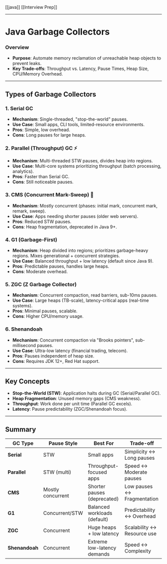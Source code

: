 [[java]]
[[Interview Prep]]

---
# Java Garbage Collectors

### **Overview**
- **Purpose**: Automate memory reclamation of unreachable heap objects to prevent leaks.
- **Key Trade-offs**: Throughput vs. Latency, Pause Times, Heap Size, CPU/Memory Overhead.

---

## **Types of Garbage Collectors**

### 1. Serial GC 
- **Mechanism**: Single-threaded, "stop-the-world" pauses.
- **Use Case**: Small apps, CLI tools, limited-resource environments.
- **Pros**: Simple, low overhead.
- **Cons**: Long pauses for large heaps.

### 2. Parallel (Throughput) GC ⚡
- **Mechanism**: Multi-threaded STW pauses, divides heap into regions.
- **Use Case**: Multi-core systems prioritizing throughput (batch processing, analytics).
- **Pros**: Faster than Serial GC.
- **Cons**: Still noticeable pauses.

### 3. CMS (Concurrent Mark-Sweep) 🔄
- **Mechanism**: Mostly concurrent (phases: initial mark, concurrent mark, remark, sweep).
- **Use Case**: Apps needing shorter pauses (older web servers).
- **Pros**: Reduced STW pauses.
- **Cons**: Heap fragmentation, deprecated in Java 9+.

### 4. G1 (Garbage-First) 
- **Mechanism**: Heap divided into regions; prioritizes garbage-heavy regions. Mixes generational + concurrent strategies.
- **Use Case**: Balanced throughput + low latency (default since Java 9).
- **Pros**: Predictable pauses, handles large heaps.
- **Cons**: Moderate overhead.

### 5. ZGC (Z Garbage Collector) 
- **Mechanism**: Concurrent compaction, read barriers, sub-10ms pauses.
- **Use Case**: Large heaps (TB-scale), latency-critical apps (real-time systems).
- **Pros**: Minimal pauses, scalable.
- **Cons**: Higher CPU/memory usage.

### 6. Shenandoah 
- **Mechanism**: Concurrent compaction via "Brooks pointers", sub-millisecond pauses.
- **Use Case**: Ultra-low latency (financial trading, telecom).
- **Pros**: Pauses independent of heap size.
- **Cons**: Requires JDK 12+, Red Hat support.

---

## **Key Concepts**
- **Stop-the-World (STW)**: Application halts during GC (Serial/Parallel GC).
- **Heap Fragmentation**: Unused memory gaps (CMS weakness).
- **Throughput**: Work done per unit time (Parallel GC excels).
- **Latency**: Pause predictability (ZGC/Shenandoah focus).

---

## **Summary**
| GC Type        | Pause Style       | Best For                     | Trade-off                   |
| -------------- | ----------------- | ---------------------------- | --------------------------- |
| **Serial**     | STW               | Small apps                   | Simplicity ↔️ Long pauses   |
| **Parallel**   | STW (multi)       | Throughput-focused apps      | Speed ↔️ Moderate pauses    |
| **CMS**        | Mostly concurrent | Shorter pauses (deprecated)  | Low pauses ↔️ Fragmentation |
| **G1**         | Concurrent/STW    | Balanced workloads (default) | Predictability ↔️ Overhead  |
| **ZGC**        | Concurrent        | Huge heaps + low latency     | Scalability ↔️ Resource use |
| **Shenandoah** | Concurrent        | Extreme low-latency demands  | Speed ↔️ Complexity         |